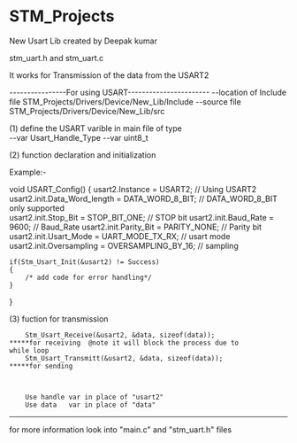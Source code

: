 # STM_Projects

New Usart Lib created by Deepak kumar

stm_uart.h and stm_uart.c

It works for Transmission of the  data from the USART2 

----------------For using USART-----------------------
--location of Include file         STM_Projects/Drivers/Device/New_Lib/Include
--source file 				       STM_Projects/Drivers/Device/New_Lib/src


(1) define the USART varible in main file of type    
				--var        Usart_Handle_Type <name of handle>
				--var 		 uint8_t  <data var>     

(2)			function declaration   and initialization

Example:- 




void USART_Config()
{ 
	usart2.Instance 				= 		USART2;												// Using USART2
	usart2.init.Data_Word_length 	= 		DATA_WORD_8_BIT;									// DATA_WORD_8_BIT only supported		
	usart2.init.Stop_Bit			=		STOP_BIT_ONE;										// STOP bit 
	usart2.init.Baud_Rate			=		9600;												//  Baud_Rate
	usart2.init.Parity_Bit			=		PARITY_NONE;										//	Parity bit
	usart2.init.Usart_Mode			=		UART_MODE_TX_RX;									//  usart mode
	usart2.init.Oversampling		=		OVERSAMPLING_BY_16;									//  sampling


	if(Stm_Usart_Init(&usart2) != Success)
	{
		/* add code for error handling*/
	}

}

(3)			fuction for transmission 

		
		Stm_Usart_Receive(&usart2, &data, sizeof(data));                 *****for receiving  @note it will block the process due to 																								while loop
		Stm_Usart_Transmitt(&usart2, &data, sizeof(data));				 *****for sending    	
 


 		Use handle var in place of "usart2"
 		Use data   var in place of "data"


----------------------------------------------------------------------------------

for more information look into "main.c" and "stm_uart.h" files


